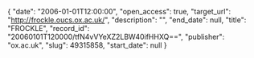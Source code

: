 {
  "date": "2006-01-01T12:00:00", 
  "open_access": true, 
  "target_url": "http://frockle.oucs.ox.ac.uk/", 
  "description": "", 
  "end_date": null, 
  "title": "FROCKLE", 
  "record_id": "20060101T120000/tfN4vVYeXZ2LBW40ifHHXQ==", 
  "publisher": "ox.ac.uk", 
  "slug": 49315858, 
  "start_date": null
}

